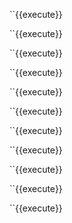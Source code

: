 ``{{execute}}

``{{execute}}

``{{execute}}

``{{execute}}

``{{execute}}

``{{execute}}

``{{execute}}

``{{execute}}

``{{execute}}

``{{execute}}

``{{execute}}